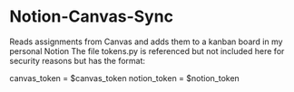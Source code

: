# Notion-Canvas-Sync
Reads assignments from Canvas and adds them to a kanban board in my personal Notion
The file tokens.py is referenced but not included here for security reasons but has the format:

canvas_token = $canvas_token
notion_token = $notion_token
